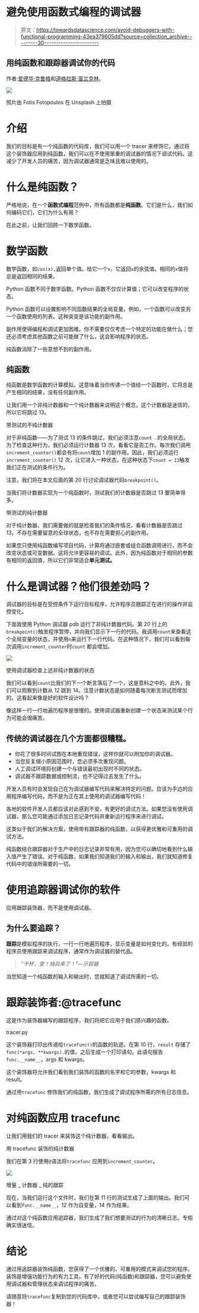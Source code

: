 # 避免使用函数式编程的调试器

> 原文：<https://towardsdatascience.com/avoid-debuggers-with-functional-programming-43ea379605dd?source=collection_archive---------30----------------------->

## 用纯函数和跟踪器调试你的代码

作者:[爱德华·克鲁格](https://www.linkedin.com/in/edkrueger/)和[道格拉斯·富兰克林](https://www.linkedin.com/in/dougaf/)。

![](img/d84269bd5bac686744601006e895c9ab.png)

照片由 Fotis Fotopoulos 在 Unsplash 上拍摄

# 介绍

我们的目标是有一个纯函数的代码库，我们可以用一个 tracer 来修饰它。通过将这个装饰器应用到纯函数，我们可以在不使用笨重的调试器的情况下调试代码。这减少了开发人员的痛苦，因为调试器通常是乏味且难以使用的。

# 什么是纯函数？

严格地说，在一个**函数式编程**范例中，所有函数都是**纯函数**。它们是什么，我们如何编码它们，它们为什么有用？

在此之前，让我们回顾一下数学函数。

# 数学函数

数学函数，如`cos(x),`返回单个值。给它一个`x`，它返回`x`的余弦值。相同的`x`值将总是返回相同的结果。

Python 函数不同于数学函数。Python 函数不仅仅计算值；它可以改变程序的状态。

Python 函数可以设置影响不同函数结果的全局变量。例如，一个函数可以改变另一个函数使用的列表。这种突变是该功能的副作用。

副作用使得编程和调试更加困难。你不需要仅仅考虑一个特定的功能在做什么；您还必须考虑其他函数之前可能做了什么，这会影响程序的状态。

纯函数消除了一些意想不到的副作用。

## 纯函数

纯函数是数学函数的计算模拟。这意味着当你传递一个值给一个函数时，它将总是产生相同的结果，没有任何副作用。

让我们用一个非纯计数器和一个纯计数器来说明这个概念。这个计数器是迷信的，所以它将跳过 13。

带测试的不纯计数器

对于非纯函数——为了测试 13 的条件跳过，我们必须注意`count .`的全局状态。为了检查这种行为，我们必须运行计数器 13 次，看看它是否工作。每次我们调用`increment_counter()`都会有将`count`增加 1 的副作用。因此，我们必须运行`increment_counter()` 12 次，让它进入一种状态，在这种状态下`count = 13`触发我们正在测试的条件行为。

注意，我们将在本文后面的第 20 行讨论调试器代码`breakpoint()`。

当我们将计数器实现为一个纯函数时，测试我们的计数器是否跳过 13 要简单得多。

带测试的纯计数器

对于纯计数器，我们需要做的就是检查我们的条件情况，看看计数器是否跳过 13。不存在需要留意的全球状态，也不存在需要担心的副作用。

如果您只使用纯函数编写项目代码，计算将通过嵌套或组合函数调用进行，而不会改变状态或可变数据。这将允许更容易的调试。此外，因为纯函数对于相同的参数有相同的返回值，所以它们非常适合**单元测试。**

# 什么是调试器？他们很差劲吗？

调试器的目标是在受控条件下运行目标程序，允许程序员跟踪正在进行的操作并监控变化。

下面我使用 Python 调试器 pdb 运行了非纯计数器代码。第 20 行上的`breakpoint()`触发程序暂停，并向我们显示下一行的代码。我调用`count`来查看这个全局变量的状态，并使用`n`来运行下一行代码。在这种情况下，我们可以看到每次调用`increment_counter`时`count` 都会增加。

![](img/1d82224e72ffe67b815381b88b474e60.png)

使用调试器检查上述非纯计数器的状态

我们可以看到`count`比我们的下一个断言落后了一个，这是意料之中的。此外，我们可以观察到计数从 12 跳到 14。注意计数状态是如何随着每次断言测试而增加的。这看起来像是好的软件设计吗？

像这样一行一行地遍历程序是很慢的。使用调试器重新创建一个状态来测试某个行为可能会很痛苦。

## 传统的调试器在几个方面都很糟糕。

*   你花了很多时间试图在本地重现错误，这样你就可以附加你的调试器。
*   当您反复缩小原因范围时，您必须多次重现问题。
*   人工调试环境将创建一个与错误最初出现时不同的状态。
*   调试器不跟踪数据或控制流，也不记得过去发生了什么。

开发人员有时会发现自己在为调试器编写代码来解决特定的问题。应该为手边的应用程序编写代码，而不是为正在其上使用的调试器编写代码！

各地的软件开发人员都应该对此感到不安。有更好的调试方法。如果您没有使用调试器，那么您可能通过添加日志记录代码并重新运行程序来进行调试。

这类似于我们的解决方案，使用带有跟踪器的纯函数，以获得更优雅和可重用的调试方法。

纯函数结合跟踪器对于生产中的日志记录非常有用，因为您可以确切地看到什么输入值产生了错误。对于纯函数，如果我们知道我们的输入和输出，我们就知道修复代码中的错误所需要的一切。

# 使用追踪器调试你的软件

应用跟踪装饰器，而不是使用调试器。

## 为什么要追踪？

**跟踪**是模拟程序的执行，一行一行地遍历程序，显示变量是如何变化的。有经验的程序员使用跟踪来调试程序，通常作为调试器的替代品。

> *“干杯，爱！骑兵来了！”—示踪器*

当您知道一个纯函数的输入和输出时，您就知道了调试所需的一切。

# 跟踪装饰者:@tracefunc

这是作为装饰器编写的跟踪程序，我们将把它应用于我们感兴趣的函数。

tracer.py

这个装饰器打印出传递给`tracefunc()`的函数的轨迹。在第 10 行，`result` 存储了`func(*args, **kwargs).`的值，之后生成一个打印语句。此语句报告`func.__name__`，args 和 kwargs。

这个装饰器将允许我们看到我们装饰的函数的名字和它的参数，kwargs 和 result。

通过用`tracefunc` 修饰我们的纯函数，我们生成了调试程序所需的所有日志信息。

# 对纯函数应用 tracefunc

让我们用我们的 tracer 来装饰这个纯计数器，看看输出。

用 tracefunc 装饰的纯计数器

我们在第 3 行使用`@`语法将`tracefunc` 应用到`increment_counter`。

![](img/cd4585f7a5e96ddf01df5dd972b21b65.png)

增量 _ 计数器 _ 纯的跟踪

现在，当我们运行这个文件时，我们在第 11 行的测试生成了上面的输出。我们可以看到`func.__name__`，12 作为自变量，14 作为结果。

通过对这个纯函数应用追踪器，我们生成了我们想要测试的行为的清晰日志。专柜确实很迷信。

# 结论

通过用追踪器装饰纯函数，您获得了一个优雅的、可重用的模式来调试您的程序。装饰是增强功能行为的有力工具。有了好的代码(纯函数)和跟踪器，您可以避免使用调试器和管理状态来调试程序的痛苦。

请随意将`tracefunc`复制到您的代码库中，或者您可以尝试编写自己的跟踪装饰器！
